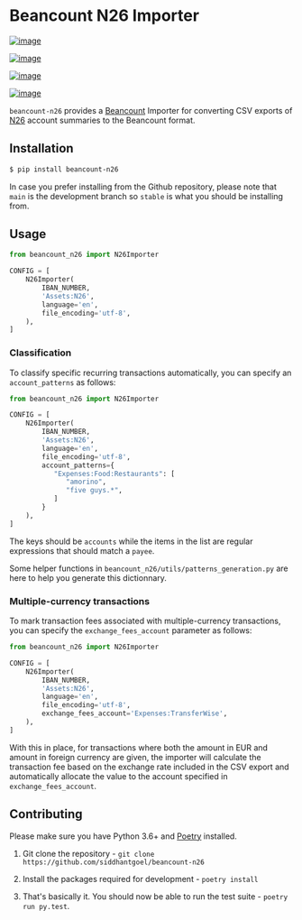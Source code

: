 # Beancount N26 Importer

[![image](https://github.com/siddhantgoel/beancount-n26/workflows/beancount-n26/badge.svg)](https://github.com/siddhantgoel/beancount-n26/workflows/beancount-n26/badge.svg)

[![image](https://img.shields.io/pypi/v/beancount-n26.svg)](https://pypi.python.org/pypi/beancount-n26)

[![image](https://img.shields.io/pypi/pyversions/beancount-n26.svg)](https://pypi.python.org/pypi/beancount-n26)

[![image](https://img.shields.io/badge/code%20style-black-000000.svg)](https://github.com/psf/black)

`beancount-n26` provides a [Beancount] Importer for converting CSV exports of
[N26] account summaries to the Beancount format.

## Installation

```sh
$ pip install beancount-n26
```

In case you prefer installing from the Github repository, please note that
`main` is the development branch so `stable` is what you should be installing
from.

## Usage

```python
from beancount_n26 import N26Importer

CONFIG = [
    N26Importer(
        IBAN_NUMBER,
        'Assets:N26',
        language='en',
        file_encoding='utf-8',
    ),
]
```

### Classification

To classify specific recurring transactions automatically, you can specify an
`account_patterns` as follows:

```python
from beancount_n26 import N26Importer

CONFIG = [
    N26Importer(
        IBAN_NUMBER,
        'Assets:N26',
        language='en',
        file_encoding='utf-8',
        account_patterns={
           "Expenses:Food:Restaurants": [
              "amorino",
              "five guys.*",
           ]
        }
    ),
]
```

The keys should be `accounts` while the items in the list are regular
expressions that should match a `payee`.

Some helper functions in `beancount_n26/utils/patterns_generation.py` are here
to help you generate this dictionnary.

### Multiple-currency transactions

To mark transaction fees associated with multiple-currency transactions, you can
specify the `exchange_fees_account` parameter as follows:

```python
from beancount_n26 import N26Importer

CONFIG = [
    N26Importer(
        IBAN_NUMBER,
        'Assets:N26',
        language='en',
        file_encoding='utf-8',
        exchange_fees_account='Expenses:TransferWise',
    ),
]
```

With this in place, for transactions where both the amount in EUR and amount in
foreign currency are given, the importer will calculate the transaction fee
based on the exchange rate included in the CSV export and automatically allocate
the value to the account specified in `exchange_fees_account`.

## Contributing

Please make sure you have Python 3.6+ and [Poetry] installed.

1. Git clone the repository -
   `git clone https://github.com/siddhantgoel/beancount-n26`

2. Install the packages required for development -
   `poetry install`

3. That's basically it. You should now be able to run the test suite -
   `poetry run py.test`.

[Beancount]: http://furius.ca/beancount/
[N26]: https://n26.com/
[Poetry]: https://poetry.eustace.io/
